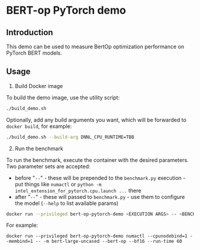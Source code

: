 # BERT-op PyTorch demo

## Introduction

This demo can be used to measure BertOp optimization performance on PyTorch BERT models.

## Usage

1. Build Docker image

To build the demo image, use the utility script:
```bash
./build_demo.sh
```

Optionally, add any build arguments you want, which will be forwarded to `docker build`, for example:
```bash
./build_demo.sh --build-arg DNNL_CPU_RUNTIME=TBB
```

2. Run the benchmark

To run the benchmark, execute the container with the desired parameters. Two parameter sets are accepted:
* before "`--`" - these will be prepended to the `benchmark.py` execution - put things like `numactl` or 
`python -m intel_extension_for_pytorch.cpu.launch ...` there
* after "`--`" - these will passed to `benchmark.py` - use them to configure the model (`--help` to list available params)

```bash
docker run --privileged bert-op-pytorch-demo <EXECUTION ARGS> -- <BENCHMARK ARGS>
```

For example:
```
docker run --privileged bert-op-pytorch-demo numactl --cpunodebind=1 --membind=1 -- -m bert-large-uncased --bert-op --bf16 --run-time 60
```
